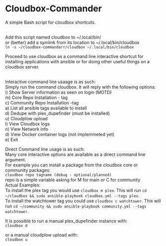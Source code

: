 # Cloudbox-Commander
 A simple Bash script for cloudbox shortcuts.  <br /> <br />

Add this script named cloudbox to ~/.local/bin/ <br />
or (better) add a symlink from its location to  ~/.local/bin/cloudbox<br />
`ln -s ~/cloudbox-commandarr/cloudbox ~/.local/bin/cloudbox`

Proceed to use cloudbox as a command line interactive shortcut for installing applications with ansible or for doing other useful things on a cloudbox server. <br /> <br />

Interactive command line usaage is as such:  <br />
Simply run the command cloudbox. It will reply with the following options: <br />
 i) Show Server information as seen on login (MOTD) <br />
 m) Core Repo Installation - tag <br />
 c) Community Repo Installation -tag <br />
 a) List all ansible tags available to install<br />
 d) Dedupe with plex_dupefinder (must be installed) <br />
 u) Cloudplow upload <br />
 l) View Cloudbox logs<br />
 n) View Network info<br />
 d) View Docker container logs (not implemmeted yet)<br />
 e) Exit <br />


Direct Command line usage is as such: <br />
Many core interactive options are available as a direct command line argument. <br />
For example you can install a package from the cloudbox core or community packages: <br />
`cloudbox repo tagname (debug - optional/planned)` <br />
repo is a simple variable asking for M for main or C for community <br />
Actual Examples: <br />
To install the plex tag you would use `cloudbox m plex`. This will run `cd ~/cloudbox && sudo ansible-playbook cloudbox.yml --tags plex`. <br />
To install the watchtower tag you could use `cloudbox c watchtower`. This will run `cd ~/community && sudo ansible-playbook community.yml --tags watchtower`. <br />

It is possible to run a manual plex_dupefinder instance with: <br />
`cloudbox d`

or a manual cloudplow upload with:<br />
`cloudbox u`
